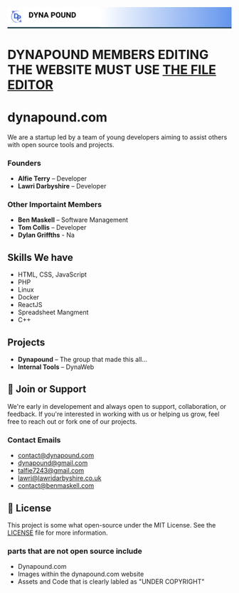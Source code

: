
![Dynapound Logo](banner.png)


# DYNAPOUND MEMBERS EDITING THE WEBSITE MUST USE [THE FILE EDITOR](https://files.alfieterry.co.uk)

# dynapound.com

We are a startup led by a team of young developers aiming to assist others with open source tools and projects.

###  Founders

- **Alfie Terry** – Developer
- **Lawri Darbyshire** – Developer

###  Other Importaint Members
- **Ben Maskell** – Software Management
- **Tom Collis** – Developer
- **Dylan Griffths** - Na


##  Skills We have

- HTML, CSS, JavaScript
- PHP
- Linux
- Docker
- ReactJS
- Spreadsheet Mangment
- C++

##  Projects 

- **Dynapound** – The group that made this all...
- **Internal Tools** – DynaWeb
## 🤝 Join or Support

We're early in developement and always open to support, collaboration, or feedback. If you're interested in working with us or helping us grow, feel free to reach out or fork one of our projects.

### Contact Emails
- contact@dynapound.com
- dynapound@gmail.com
- talfie7243@gmail.com
- lawri@lawridarbyshire.co.uk
- contact@benmaskell.com


## 📄 License

This project is some what open-source under the MIT License. See the [LICENSE](LICENSE) file for more information.

### parts that are not open source include

- Dynapound.com
- Images within the dynapound.com  website
- Assets and Code that is clearly labled as "UNDER COPYRIGHT"
